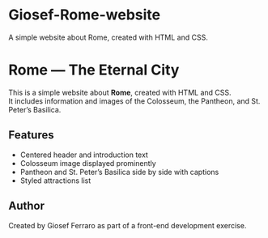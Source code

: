 # Giosef-Rome-website
A simple website about Rome, created with HTML and CSS.

# Rome — The Eternal City

This is a simple website about **Rome**, created with HTML and CSS.  
It includes information and images of the Colosseum, the Pantheon, and St. Peter’s Basilica.

## Features
- Centered header and introduction text
- Colosseum image displayed prominently
- Pantheon and St. Peter’s Basilica side by side with captions
- Styled attractions list

## Author
Created by Giosef Ferraro as part of a front-end development exercise.
